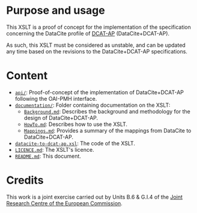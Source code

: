 # Purpose and usage

This XSLT is a proof of concept for the implementation of the specification concerning the DataCite profile of [DCAT-AP](https://joinup.ec.europa.eu/node/63567/) (DataCite+DCAT-AP).
    
As such, this XSLT must be considered as unstable, and can be updated any time based on the revisions to the DataCite+DCAT-AP specifications.

# Content

* [`api/`](./api/): Proof-of-concept of the implementation of DataCite+DCAT-AP following the OAI-PMH interface.
* [`documentation/`](./documentation/): Folder containing documentation on the XSLT:
    * [`Background.md`](./documentation/Background.md): Describes the background and methodology for the design of DataCite+DCAT-AP.
    * [`HowTo.md`](./documentation/HowTo.md): Describes how to use the XSLT.
    * [`Mappings.md`](./documentation/Mappings.md): Provides a summary of the mappings from DataCite to DataCite+DCAT-AP.
* [`datacite-to-dcat-ap.xsl`](./datacite-to-dcat-ap.xsl): The code of the XSLT.
* [`LICENCE.md`](./LICENCE.md): The XSLT's licence.
* [`README.md`](./README.md): This document. 
  
#  Credits
  
This work is a joint exercise carried out by Units B.6 &amp; G.I.4 of the <a href="https://ec.europa.eu/jrc/">Joint Research Centre of the European Commission</a>.

